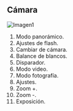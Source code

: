 ## Cámara

![Imagen1]()

1. Modo panorámico.
2. Ajustes de flash.
3. Cambiar de cámara.
4. Balance de blancos.
5. Disparador.
6. Modo video.
7. Modo fotografía.
8. Ajustes.
9. Zoom +.
10. Zoom -.
11. Exposición.
